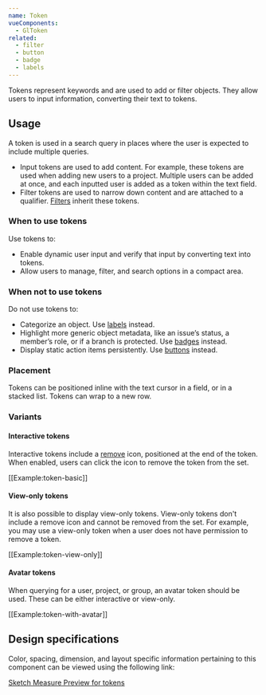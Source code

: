 ```yaml
---
name: Token
vueComponents:
  - GlToken
related:
  - filter
  - button
  - badge
  - labels
---
```


Tokens represent keywords and are used to add or filter objects. They allow users to input information, converting their text to tokens.

## Usage

A token is used in a search query in places where the user is expected to include multiple queries.

* Input tokens are used to add content. For example, these tokens are used when adding new users to a project. Multiple users can be added at once, and each inputted user is added as a token within the text field.
* Filter tokens are used to narrow down content and are attached to a qualifier. [Filters](/product-components/filter) inherit these tokens.

### When to use tokens

Use tokens to:

* Enable dynamic user input and verify that input by converting text into tokens.
* Allow users to manage, filter, and search options in a compact area.

### When not to use tokens

Do not use tokens to:

* Categorize an object. Use [labels](/product-components/labels/) instead.
* Highlight more generic object metadata, like an issue’s status, a member’s role, or if a branch is protected. Use [badges](/product-components/badge/) instead.
* Display static action items persistently. Use [buttons](/product-components/button) instead.

### Placement

Tokens can be positioned inline with the text cursor in a field, or in a stacked list. Tokens can wrap to a new row.

### Variants

#### Interactive tokens

Interactive tokens include a [remove](http://gitlab-org.gitlab.io/gitlab-svgs/?q=~close) icon, positioned at the end of the token. When enabled, users can click the icon to remove the token from the set.

[[Example:token-basic]]

#### View-only tokens

It is also possible to display view-only tokens. View-only tokens don't include a remove icon and cannot be removed from the set. For example, you may use a view-only token when a user does not have permission to remove a token.

[[Example:token-view-only]]

#### Avatar tokens

When querying for a user, project, or group, an avatar token should be used. These can be either interactive or view-only.

[[Example:token-with-avatar]]

## Design specifications

Color, spacing, dimension, and layout specific information pertaining to this component can be viewed using the following link:

[Sketch Measure Preview for tokens](https://gitlab-org.gitlab.io/gitlab-design/hosted/design-gitlab-specs/tokens-spec-previews/)
